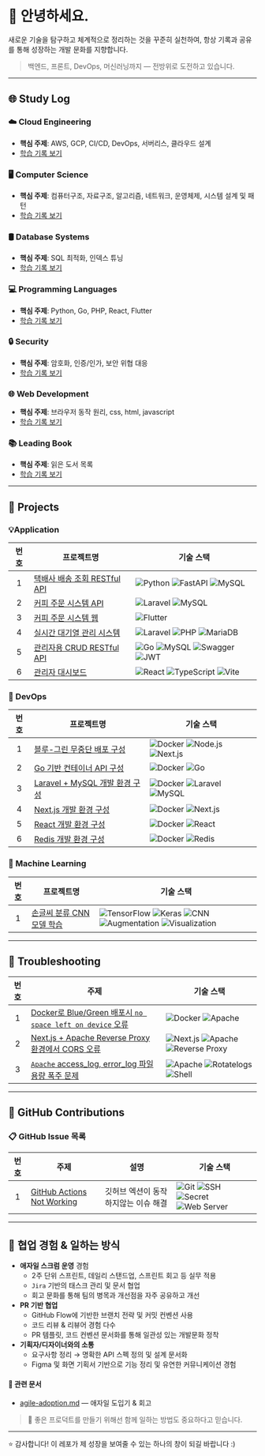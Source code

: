 # 👋 안녕하세요.

새로운 기술을 탐구하고 체계적으로 정리하는 것을 꾸준히 실천하여, 항상 기록과 공유를 통해 성장하는 개발 문화를 지향합니다.

> 백엔드, 프론트, DevOps, 머신러닝까지 — 전방위로 도전하고 있습니다.

---

## 🌐 Study Log

### ☁️ Cloud Engineering
- **핵심 주제**: AWS, GCP, CI/CD, DevOps, 서버리스, 클라우드 설계  
- [학습 기록 보기](https://github.com/aquaheyday/study-log/tree/main/topics/cloud)

### 🖥️ Computer Science
- **핵심 주제**: 컴퓨터구조, 자료구조, 알고리즘, 네트워크, 운영체제, 시스템 설계 및 패턴  
- [학습 기록 보기](https://github.com/aquaheyday/study-log/tree/main/topics/cs)

### 🛢️ Database Systems
- **핵심 주제**: SQL 최적화, 인덱스 튜닝  
- [학습 기록 보기](https://github.com/aquaheyday/study-log/tree/main/topics/database)

### 💻 Programming Languages
- **핵심 주제**: Python, Go, PHP, React, Flutter  
- [학습 기록 보기](https://github.com/aquaheyday/study-log/tree/main/topics/language)

### 🔒 Security
- **핵심 주제**: 암호화, 인증/인가, 보안 위협 대응  
- [학습 기록 보기](https://github.com/aquaheyday/study-log/tree/main/topics/security)

### 🌐 Web Development
- **핵심 주제**: 브라우저 동작 원리, css, html, javascript  
- [학습 기록 보기](https://github.com/aquaheyday/study-log/tree/main/topics/web)

### 📚 Leading Book
- **핵심 주제**: 읽은 도서 목록
- [학습 기록 보기](https://github.com/aquaheyday/reading-log/blob/main/book-list.md)

---

## 🚀 Projects

### 💡Application

| 번호 | 프로젝트명 | 기술 스택 |
|:--:|----------|-----------|
| 1 | [택배사 배송 조회 RESTful API](https://github.com/aquaheyday/study-log/tree/main/projects/application/delivery-api-server) | ![Python](https://img.shields.io/badge/Python-3.10-blue?logo=python) ![FastAPI](https://img.shields.io/badge/FastAPI-0.68.x-009688?logo=fastapi&logoColor=white) ![MySQL](https://img.shields.io/badge/MySQL-8.0-4479A1?logo=mysql&logoColor=white) |
| 2  | [커피 주문 시스템 API](https://github.com/aquaheyday/study-log/tree/main/projects/application/menu-order-api) | ![Laravel](https://img.shields.io/badge/Laravel-10.x-FF2D20?logo=laravel&logoColor=white) ![MySQL](https://img.shields.io/badge/MySQL-8.0-4479A1?logo=mysql&logoColor=white) |
| 3 | [커피 주문 시스템 웹](https://github.com/aquaheyday/study-log/tree/main/projects/application/menu-order-web-front) | ![Flutter](https://img.shields.io/badge/Flutter-3.7.0-02569B?logo=flutter&logoColor=white) |
| 4 | [실시간 대기열 관리 시스템](https://github.com/aquaheyday/study-log/tree/main/projects/application/queue-ticket) | ![Laravel](https://img.shields.io/badge/Laravel-8.75-FF2D20?logo=laravel&logoColor=white) ![PHP](https://img.shields.io/badge/PHP-^8.0-777BB4?logo=php&logoColor=white) ![MariaDB](https://img.shields.io/badge/MariaDB-10.11.6-003545?logo=mariadb&logoColor=white) | 
| 5 | [관리자용 CRUD RESTful API](https://github.com/aquaheyday/study-log/tree/main/projects/application/restful-admin-crud) | ![Go](https://img.shields.io/badge/Go-1.22.0-00ADD8?logo=go&logoColor=white) ![MySQL](https://img.shields.io/badge/MySQL-1.8.1-4479A1?logo=mysql&logoColor=white) ![Swagger](https://img.shields.io/badge/Swagger-1.16.4-85EA2D?logo=swagger&logoColor=white) ![JWT](https://img.shields.io/badge/JWT-v5.2.1-000000?logo=jsonwebtokens&logoColor=white) |
| 6 | [관리자 대시보드](https://github.com/aquaheyday/study-log/tree/main/projects/application/vite-ts-scss-admin-dashboard) | ![React](https://img.shields.io/badge/React-18.3.1-61DAFB?logo=react&logoColor=white) ![TypeScript](https://img.shields.io/badge/TypeScript-5.7.3-3178C6?logo=typescript&logoColor=white) ![Vite](https://img.shields.io/badge/Vite-6.0.5-646CFF?logo=vite&logoColor=white) |

### 🐳 DevOps

| 번호 | 프로젝트명 | 기술 스택  |
|:--:|------|-----------|
| 1 | [블루-그린 무중단 배포 구성](https://github.com/aquaheyday/study-log/tree/main/projects/docker/nextjs-green-blue-deploy) | ![Docker](https://img.shields.io/badge/Docker-2496ED?logo=docker&logoColor=white) ![Node.js](https://img.shields.io/badge/Node.js-339933?logo=node.js&logoColor=white) ![Next.js](https://img.shields.io/badge/Next.js-000000?logo=next.js&logoColor=white) |
| 2 | [Go 기반 컨테이너 API 구성](https://github.com/aquaheyday/study-log/tree/main/projects/docker/golang-api) | ![Docker](https://img.shields.io/badge/Docker-2496ED?logo=docker&logoColor=white) ![Go](https://img.shields.io/badge/Go-00ADD8?logo=go&logoColor=white) |
| 3 | [Laravel + MySQL 개발 환경 구성](https://github.com/aquaheyday/study-log/tree/main/projects/docker/laravel-mysql) | ![Docker](https://img.shields.io/badge/Docker-2496ED?logo=docker&logoColor=white) ![Laravel](https://img.shields.io/badge/Laravel-FF2D20?logo=laravel&logoColor=white) ![MySQL](https://img.shields.io/badge/MySQL-4479A1?logo=mysql&logoColor=white) |
| 4 | [Next.js 개발 환경 구성](https://github.com/aquaheyday/study-log/tree/main/projects/docker/nextjs) | ![Docker](https://img.shields.io/badge/Docker-2496ED?logo=docker&logoColor=white) ![Next.js](https://img.shields.io/badge/Next.js-000000?logo=next.js&logoColor=white) |
| 5 | [React 개발 환경 구성](https://github.com/aquaheyday/study-log/tree/main/projects/docker/react) | ![Docker](https://img.shields.io/badge/Docker-2496ED?logo=docker&logoColor=white) ![React](https://img.shields.io/badge/React-61DAFB?logo=react&logoColor=white) |
| 6 | [Redis 개발 환경 구성](https://github.com/aquaheyday/study-log/tree/main/projects/docker/redis) | ![Docker](https://img.shields.io/badge/Docker-2496ED?logo=docker&logoColor=white) ![Redis](https://img.shields.io/badge/Redis-DC382D?logo=redis&logoColor=white) |

### 🤖 Machine Learning

| 번호 | 프로젝트명 | 기술 스택 |
|:--:|----------|-----------|
| 1 | [손글씨 분류 CNN 모델 학습](https://github.com/aquaheyday/study-log/tree/main/projects/machine-learning/mnist_cnn_model) | ![TensorFlow](https://img.shields.io/badge/TensorFlow-FF6F00?logo=tensorflow&logoColor=white) ![Keras](https://img.shields.io/badge/Keras-D00000?logo=keras&logoColor=white) ![CNN](https://img.shields.io/badge/CNN-4B8BBE?logo=python&logoColor=white) ![Augmentation](https://img.shields.io/badge/Augmentation-9C27B0) ![Visualization](https://img.shields.io/badge/Visualization-03A9F4) |

---

## 🧯 Troubleshooting

| 번호 | 주제 | 기술 스택 |
|:--:|----------|-----------|
| 1 | [Docker로 Blue/Green 배포시 `no space left on device` 오류](https://github.com/aquaheyday/study-log/blob/main/troubleshooting/docker/docker-image-disk-full.md) | ![Docker](https://img.shields.io/badge/Docker-2496ED?logo=docker&logoColor=white) ![Apache](https://img.shields.io/badge/Apache-D22128?logo=apache&logoColor=white) |
| 2 | [Next.js + Apache Reverse Proxy 환경에서 CORS 오류](https://github.com/aquaheyday/study-log/blob/main/troubleshooting/nextjs/nextjs-api-cors-error.md) | ![Next.js](https://img.shields.io/badge/Next.js-000000?logo=nextdotjs&logoColor=white) ![Apache](https://img.shields.io/badge/Apache-D22128?logo=apache&logoColor=white) ![Reverse Proxy](https://img.shields.io/badge/Reverse%20Proxy-000000?logo=jsonwebtokens&logoColor=white) |
| 3 | [`Apache` access_log, error_log 파일 용량 폭주 문제](https://github.com/aquaheyday/study-log/blob/main/troubleshooting/apache/log-overgrowth-and-rotatelogs.md) | ![Apache](https://img.shields.io/badge/Apache-D22128?logo=apache&logoColor=white) ![Rotatelogs](https://img.shields.io/badge/Rotatelogs-000000?logo=jsonwebtokens&logoColor=white) ![Shell](https://img.shields.io/badge/Shell-89E051?logo=gnu-bash&logoColor=white) |

---

## 📝 GitHub Contributions

### 📋 GitHub Issue 목록

| 번호 | 주제 | 설명 | 기술 스택 |
|:--:|---|---|---|
| 1 | [GitHub Actions Not Working](https://github.com/aquaheyday/study-log/blob/main/contributions/issues/sanga-1-fix-github-action-not-working.md) | 깃허브 엑션이 동작하지않는 이슈 해결 | ![Git](https://img.shields.io/badge/Git-F05032?logo=git&logoColor=white) ![SSH](https://img.shields.io/badge/SSH-4D4D4D?logo=openssh&logoColor=white) ![Secret](https://img.shields.io/badge/Secret-8E44AD?logo=databricks&logoColor=white) ![Web Server](https://img.shields.io/badge/Web%20Server-2C3E50) |

---

## 🤝 협업 경험 & 일하는 방식

- **애자일 스크럼 운영** 경험
  - 2주 단위 스프린트, 데일리 스탠드업, 스프린트 회고 등 실무 적용
  - `Jira` 기반의 태스크 관리 및 문서 협업
  - 회고 문화를 통해 팀의 병목과 개선점을 자주 공유하고 개선
- **PR 기반 협업**
  - GitHub Flow에 기반한 브랜치 전략 및 커밋 컨벤션 사용
  - 코드 리뷰 & 리뷰어 경험 다수
  - PR 템플릿, 코드 컨벤션 문서화를 통해 일관성 있는 개발문화 정착
- **기획자/디자이너와의 소통**
  - 요구사항 정리 → 명확한 API 스펙 정의 및 설계 문서화
  - Figma 및 화면 기획서 기반으로 기능 정리 및 유연한 커뮤니케이션 경험

#### 📂 관련 문서

- [agile-adoption.md](https://github.com/aquaheyday/reflection-log/tree/main/2025/agile-adoption.md) — 애자일 도입기 & 회고

> 💬 좋은 프로덕트를 만들기 위해선 함께 일하는 방법도 중요하다고 믿습니다.

---

⭐️ 감사합니다! 이 레포가 제 성장을 보여줄 수 있는 하나의 창이 되길 바랍니다 :)
